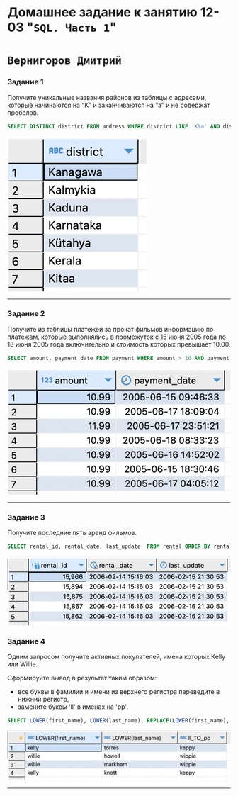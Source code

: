 # Домашнее задание к занятию 12-03 "`SQL. Часть 1`"
# `Вернигоров Дмитрий`




### Задание 1

Получите уникальные названия районов из таблицы с адресами, которые начинаются на “K” и заканчиваются на “a” и не содержат пробелов.

```SQL
SELECT DISTINCT district FROM address WHERE district LIKE 'K%a' AND district NOT LIKE '% %';
```

![1](https://github.com/joos-net/SQL_1/blob/main/img/1.png)

---

### Задание 2

Получите из таблицы платежей за прокат фильмов информацию по платежам, которые выполнялись в промежуток с 15 июня 2005 года по 18 июня 2005 года включительно и стоимость которых превышает 10.00.

```SQL
SELECT amount, payment_date FROM payment WHERE amount > 10 AND payment_date BETWEEN '2005-06-15 00:00:00' AND '2005-06-18 23:59:59';
```

![2](https://github.com/joos-net/SQL_1/blob/main/img/2.png)

---

### Задание 3

Получите последние пять аренд фильмов.

```SQL
SELECT rental_id, rental_date, last_update  FROM rental ORDER BY rental_date DESC, rental_id DESC LIMIT 5;
```

![3](https://github.com/joos-net/SQL_1/blob/main/img/3.png)

### Задание 4

Одним запросом получите активных покупателей, имена которых Kelly или Willie.

Сформируйте вывод в результат таким образом:
- все буквы в фамилии и имени из верхнего регистра переведите в нижний регистр,
- замените буквы 'll' в именах на 'pp'.

```SQL
SELECT LOWER(first_name), LOWER(last_name), REPLACE(LOWER(first_name), 'll', 'pp')as ll_TO_pp FROM customer WHERE first_name LIKE 'Kelly' OR  first_name  LIKE 'Willie';
```

![4](https://github.com/joos-net/SQL_1/blob/main/img/4.png)

---

